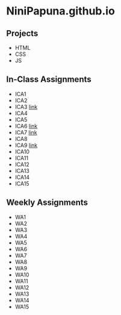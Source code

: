 # NiniPapuna.github.io


## Projects

- HTML
- CSS
- JS

## In-Class Assignments

- ICA1
- ICA2
- ICA3 [link](/ica/"ica3a.html")
- ICA4
- ICA5
- ICA6 [link](/ica/ica6)
- ICA7 [link](/ica/"ica7.html")
- ICA8
- ICA9 [link](ica/"ica9.html")
- ICA10
- ICA11
- ICA12
- ICA13
- ICA14
- ICA15

## Weekly Assignments

- WA1
- WA2
- WA3
- WA4
- WA5
- WA6
- WA7
- WA8
- WA9
- WA10
- WA11
- WA12
- WA13
- WA14
- WA15

